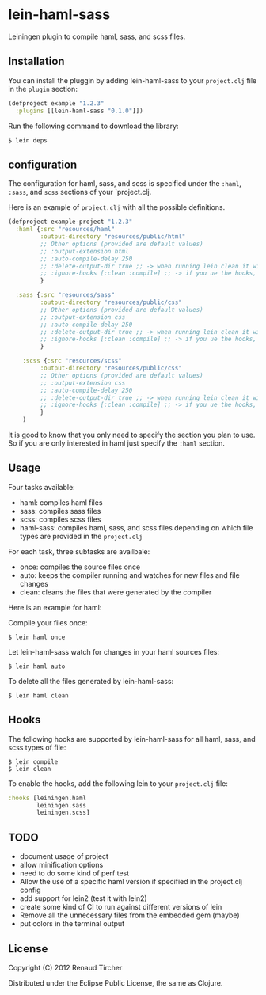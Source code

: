 # lein-haml-sass

Leiningen plugin to compile haml, sass, and scss files.

## Installation

You can install the pluggin by adding lein-haml-sass to your `project.clj` file in the `plugin` section:

```clj
(defproject example "1.2.3"
  :plugins [[lein-haml-sass "0.1.0"]])
```

Run the following command to download the library:

    $ lein deps

## configuration

The configuration for haml, sass, and scss is specified under the `:haml`, `:sass`, and `scss` sections of your `project.clj.

Here is an example of `project.clj` with all the possible definitions.

```clj
(defproject example-project "1.2.3"
  :haml {:src "resources/haml"
         :output-directory "resources/public/html"
         ;; Other options (provided are default values)
         ;; :output-extension html
         ;; :auto-compile-delay 250
         ;; :delete-output-dir true ;; -> when running lein clean it will delete the output directory if it does not contain any file
         ;; :ignore-hooks [:clean :compile] ;; -> if you ue the hooks, allows you to remove some hooks that you don't want to run
         }

  :sass {:src "resources/sass"
         :output-directory "resources/public/css"
         ;; Other options (provided are default values)
         ;; :output-extension css
         ;; :auto-compile-delay 250
         ;; :delete-output-dir true ;; -> when running lein clean it will delete the output directory if it does not contain any file
         ;; :ignore-hooks [:clean :compile] ;; -> if you ue the hooks, allows you to remove some hooks that you don't want to run
         }

    :scss {:src "resources/scss"
         :output-directory "resources/public/css"
         ;; Other options (provided are default values)
         ;; :output-extension css
         ;; :auto-compile-delay 250
         ;; :delete-output-dir true ;; -> when running lein clean it will delete the output directory if it does not contain any file
         ;; :ignore-hooks [:clean :compile] ;; -> if you ue the hooks, allows you to remove some hooks that you don't want to run
         }
    )
```

It is good to know that you only need to specify the section you plan to use.  So if you are only interested in haml just specify the `:haml` section.


## Usage

Four tasks available:

* haml: compiles haml files
* sass: compiles sass files
* scss: compiles scss files
* haml-sass: compiles haml, sass, and scss files depending on which
  file types are provided in the `project.clj`

For each task, three subtasks are availbale:

* once: compiles the source files once
* auto: keeps the compiler running and watches for new files and file changes
* clean: cleans the files that were generated by the compiler

Here is an example for haml:

Compile your files once:

    $ lein haml once

Let lein-haml-sass watch for changes in your haml sources files:

    $ lein haml auto

To delete all the files generated by lein-haml-sass:

    $ lein haml clean


## Hooks

The following hooks are supported by lein-haml-sass for all haml, sass, and scss types of file:

    $ lein compile
    $ lein clean

To enable the hooks, add the following lein to your `project.clj` file:

```clj
:hooks [leiningen.haml
        leiningen.sass
        leiningen.scss]
```

## TODO

* document usage of project
* allow minification options
* need to do some kind of perf test
* Allow the use of a specific haml version if specified in the project.clj config
* add support for lein2 (test it with lein2)
* create some kind of CI to run against different versions of lein
* Remove all the unnecessary files from the embedded gem (maybe)
* put colors in the terminal output

## License

Copyright (C) 2012 Renaud Tircher

Distributed under the Eclipse Public License, the same as Clojure.
